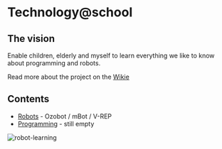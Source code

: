 # Technology@school

## The vision

Enable children, elderly  and myself to learn everything we like to know about programming and robots.

Read more about the project on the [Wikie](https://github.com/Tauvic/Technology-at-school/wiki)

## Contents

* [Robots](../../tree/master/Robots) - Ozobot / mBot / V-REP
* [Programming](../../master/Programming/README.md) - still empty


![robot-learning](https://tauvicr.files.wordpress.com/2017/11/3a35ef6300000578-0-image-m-56_1478708896714.jpg)
